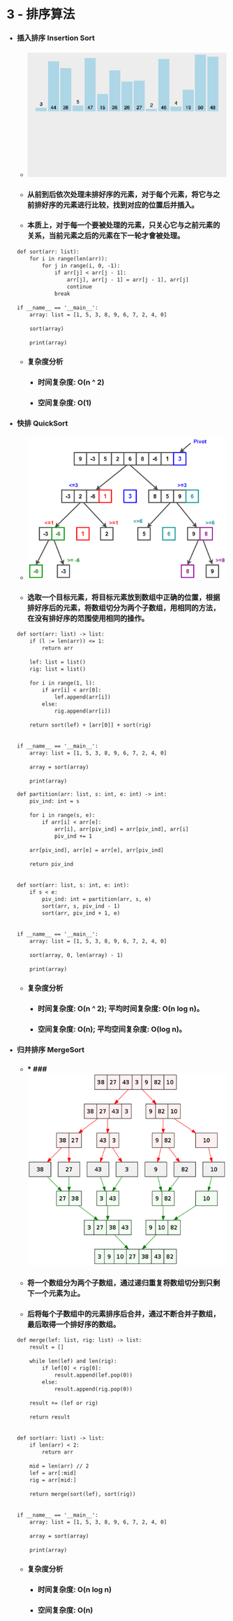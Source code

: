 3 - 排序算法
=====
* ### 插入排序 Insertion Sort
    * ### ![image](https://raw.githubusercontent.com/GitHub-WeiChiang/main/master/DataStructuresAndAlgorithms/Basic/3/InsertionSort.gif)
    * ### 从前到后依次处理未排好序的元素，对于每个元素，将它与之前排好序的元素进行比较，找到对应的位置后并插入。
    * ### 本质上，对于每一个要被处理的元素，只关心它与之前元素的关系，当前元素之后的元素在下一轮才會被处理。
    ```
    def sort(arr: list):
        for i in range(len(arr)):
            for j in range(i, 0, -1):
                if arr[j] < arr[j - 1]:
                    arr[j], arr[j - 1] = arr[j - 1], arr[j]
                    continue
                break

    if __name__ == '__main__':
        array: list = [1, 5, 3, 8, 9, 6, 7, 2, 4, 0]

        sort(array)

        print(array)
    ```
    * ### 复杂度分析
        * ### 时间复杂度: O(n ^ 2)
        * ### 空间复杂度: O(1)
* ### 快排 QuickSort
    * ### ![image](https://raw.githubusercontent.com/GitHub-WeiChiang/main/master/DataStructuresAndAlgorithms/Basic/3/QuickSort.png)
    * ### 选取一个目标元素，将目标元素放到数组中正确的位置，根据排好序后的元素，将数组切分为两个子数组，用相同的方法，在没有排好序的范围使用相同的操作。
    ```
    def sort(arr: list) -> list:
        if (l := len(arr)) <= 1:
            return arr

        lef: list = list()
        rig: list = list()

        for i in range(1, l):
            if arr[i] < arr[0]:
                lef.append(arr[i])
            else:
                rig.append(arr[i])

        return sort(lef) + [arr[0]] + sort(rig)


    if __name__ == '__main__':
        array: list = [1, 5, 3, 8, 9, 6, 7, 2, 4, 0]

        array = sort(array)

        print(array)
    ```
    ```
    def partition(arr: list, s: int, e: int) -> int:
        piv_ind: int = s

        for i in range(s, e):
            if arr[i] < arr[e]:
                arr[i], arr[piv_ind] = arr[piv_ind], arr[i]
                piv_ind += 1

        arr[piv_ind], arr[e] = arr[e], arr[piv_ind]

        return piv_ind


    def sort(arr: list, s: int, e: int):
        if s < e:
            piv_ind: int = partition(arr, s, e)
            sort(arr, s, piv_ind - 1)
            sort(arr, piv_ind + 1, e)


    if __name__ == '__main__':
        array: list = [1, 5, 3, 8, 9, 6, 7, 2, 4, 0]

        sort(array, 0, len(array) - 1)

        print(array)
    ```
    * ### 复杂度分析
        * ### 时间复杂度: O(n ^ 2); 平均时间复杂度: O(n log n)。
        * ### 空间复杂度: O(n); 平均空间复杂度: O(log n)。
* ### 归并排序 MergeSort
    * ### * ### ![image](https://raw.githubusercontent.com/GitHub-WeiChiang/main/master/DataStructuresAndAlgorithms/Basic/3/MergeSort.png)
    * ### 将一个数组分为两个子数组，通过递归重复将数组切分到只剩下一个元素为止。
    * ### 后将每个子数组中的元素排序后合并，通过不断合并子数组，最后取得一个排好序的数组。
    ```
    def merge(lef: list, rig: list) -> list:
        result = []

        while len(lef) and len(rig):
            if lef[0] < rig[0]:
                result.append(lef.pop(0))
            else:
                result.append(rig.pop(0))

        result += (lef or rig)

        return result


    def sort(arr: list) -> list:
        if len(arr) < 2:
            return arr

        mid = len(arr) // 2
        lef = arr[:mid]
        rig = arr[mid:]

        return merge(sort(lef), sort(rig))


    if __name__ == '__main__':
        array: list = [1, 5, 3, 8, 9, 6, 7, 2, 4, 0]

        array = sort(array)

        print(array)
    ```
    * ### 复杂度分析
        * ### 时间复杂度: O(n log n)
        * ### 空间复杂度: O(n)
<br />
